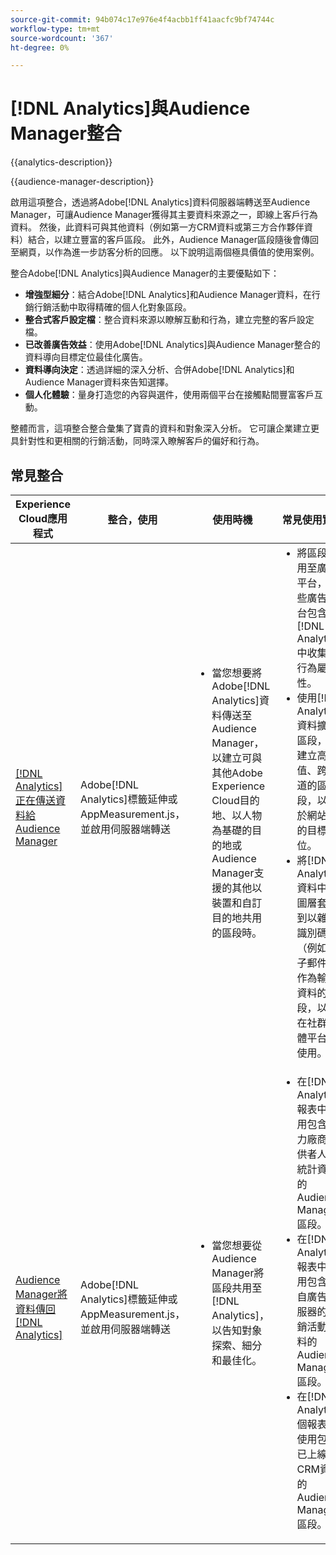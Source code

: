 ```yaml
---
source-git-commit: 94b074c17e976e4f4acbb1ff41aacfc9bf74744c
workflow-type: tm+mt
source-wordcount: '367'
ht-degree: 0%

---
```



# [!DNL Analytics]與Audience Manager整合

{{analytics-description}}

{{audience-manager-description}}

啟用這項整合，透過將Adobe[!DNL Analytics]資料伺服器端轉送至Audience Manager，可讓Audience Manager獲得其主要資料來源之一，即線上客戶行為資料。 然後，此資料可與其他資料（例如第一方CRM資料或第三方合作夥伴資料）結合，以建立豐富的客戶區段。 此外，Audience Manager區段隨後會傳回至網頁，以作為進一步訪客分析的回應。 以下說明這兩個極具價值的使用案例。

整合Adobe[!DNL Analytics]與Audience Manager的主要優點如下：

+ **增強型細分**：結合Adobe[!DNL Analytics]和Audience Manager資料，在行銷行銷活動中取得精確的個人化對象區段。
+ **整合式客戶設定檔**：整合資料來源以瞭解互動和行為，建立完整的客戶設定檔。
+ **已改善廣告效益**：使用Adobe[!DNL Analytics]與Audience Manager整合的資料導向目標定位最佳化廣告。
+ **資料導向決定**：透過詳細的深入分析、合併Adobe[!DNL Analytics]和Audience Manager資料來告知選擇。
+ **個人化體驗**：量身打造您的內容與選件，使用兩個平台在接觸點間豐富客戶互動。

整體而言，這項整合整合彙集了寶貴的資料和對象深入分析。 它可讓企業建立更具針對性和更相關的行銷活動，同時深入瞭解客戶的偏好和行為。

## 常見整合

<table>
    <thead>
        <tr>
            <th>Experience Cloud應用程式</th>
            <th>整合，使用</th>
            <th>使用時機</th>
            <th>常見使用實例</th>
        </tr>
    </thead>
    <tbody>
        <tr>
            <td>
                <a href="/docs/analytics-learn/tutorials/integrations/audience-manager/enable-server-side-forwarding-in-adobe-launch.html" target="_blank" rel="noreferrer">[!DNL Analytics]正在傳送資料給Audience Manager</a>
            </td>
            <td>Adobe[!DNL Analytics]標籤延伸或AppMeasurement.js，並啟用伺服器端轉送</td>
            <td>
                <ul style="margin-top: 0;">
                    <li>當您想要將Adobe[!DNL Analytics]資料傳送至Audience Manager，以建立可與其他Adobe Experience Cloud目的地、以人物為基礎的目的地或Audience Manager支援的其他以裝置和自訂目的地共用的區段時。</li>
                </ul>
            </td>
            <td>
                <ul style="margin-top: 0;">
                    <li>將區段共用至廣告平台，這些廣告平台包含在[!DNL Analytics]中收集的行為屬性。</li>
                    <li>使用[!DNL Analytics]資料擴充區段，以建立高價值、跨管道的區段，以用於網站上的目標定位。</li>
                    <li>將[!DNL Analytics]資料中的圖層套用到以雜湊識別碼（例如電子郵件）作為輸入資料的區段，以便在社群媒體平台中使用。</li>
                </ul>
            </td>
        </tr>        
        <tr>
            <td>
                <a href="https://experienceleague.adobe.com/docs/analytics/integration/audience-analytics/mc-audiences-aam.html?lang=zh-Hant" target="_blank" rel="noreferrer">Audience Manager將資料傳回[!DNL Analytics]</a>
            </td>
            <td>Adobe[!DNL Analytics]標籤延伸或AppMeasurement.js，並啟用伺服器端轉送</td>
            <td>
                <ul style="margin-top: 0;">
                    <li>當您想要從Audience Manager將區段共用至[!DNL Analytics]，以告知對象探索、細分和最佳化。</li>
                </ul>
            </td>
            <td>
                <ul style="margin-top: 0;">
                    <li>在[!DNL Analytics]報表中使用包含協力廠商提供者人口統計資料的Audience Manager區段。</li>
                    <li>在[!DNL Analytics]報表中使用包含來自廣告伺服器的行銷活動資料的Audience Manager區段。</li>
                    <li>在[!DNL Analytics]個報表中使用包含已上線CRM資料的Audience Manager區段。</li>
                </ul>
            </td>
        </tr>
    </tbody>
</table>

